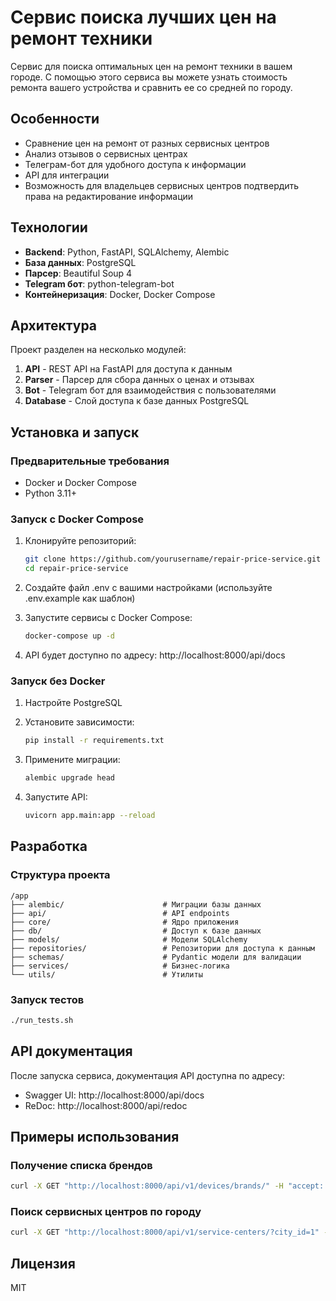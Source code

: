 # Сервис поиска лучших цен на ремонт техники

Сервис для поиска оптимальных цен на ремонт техники в вашем городе. С помощью этого сервиса вы можете узнать стоимость ремонта вашего устройства и сравнить ее со средней по городу.

## Особенности

- Сравнение цен на ремонт от разных сервисных центров
- Анализ отзывов о сервисных центрах
- Телеграм-бот для удобного доступа к информации
- API для интеграции
- Возможность для владельцев сервисных центров подтвердить права на редактирование информации

## Технологии

- **Backend**: Python, FastAPI, SQLAlchemy, Alembic
- **База данных**: PostgreSQL
- **Парсер**: Beautiful Soup 4
- **Telegram бот**: python-telegram-bot
- **Контейнеризация**: Docker, Docker Compose

## Архитектура

Проект разделен на несколько модулей:

1. **API** - REST API на FastAPI для доступа к данным
2. **Parser** - Парсер для сбора данных о ценах и отзывах
3. **Bot** - Telegram бот для взаимодействия с пользователями
4. **Database** - Слой доступа к базе данных PostgreSQL

## Установка и запуск

### Предварительные требования

- Docker и Docker Compose
- Python 3.11+

### Запуск с Docker Compose

1. Клонируйте репозиторий:
   ```bash
   git clone https://github.com/yourusername/repair-price-service.git
   cd repair-price-service
   ```

2. Создайте файл .env с вашими настройками (используйте .env.example как шаблон)

3. Запустите сервисы с Docker Compose:
   ```bash
   docker-compose up -d
   ```

4. API будет доступно по адресу: http://localhost:8000/api/docs

### Запуск без Docker

1. Настройте PostgreSQL

2. Установите зависимости:
   ```bash
   pip install -r requirements.txt
   ```

3. Примените миграции:
   ```bash
   alembic upgrade head
   ```

4. Запустите API:
   ```bash
   uvicorn app.main:app --reload
   ```

## Разработка

### Структура проекта

```
/app
├── alembic/                      # Миграции базы данных
├── api/                          # API endpoints
├── core/                         # Ядро приложения
├── db/                           # Доступ к базе данных
├── models/                       # Модели SQLAlchemy
├── repositories/                 # Репозитории для доступа к данным
├── schemas/                      # Pydantic модели для валидации
├── services/                     # Бизнес-логика
└── utils/                        # Утилиты
```

### Запуск тестов

```bash
./run_tests.sh
```

## API документация

После запуска сервиса, документация API доступна по адресу:
- Swagger UI: http://localhost:8000/api/docs
- ReDoc: http://localhost:8000/api/redoc

## Примеры использования

### Получение списка брендов
```bash
curl -X GET "http://localhost:8000/api/v1/devices/brands/" -H "accept: application/json"
```

### Поиск сервисных центров по городу
```bash
curl -X GET "http://localhost:8000/api/v1/service-centers/?city_id=1" -H "accept: application/json"
```

## Лицензия

MIT